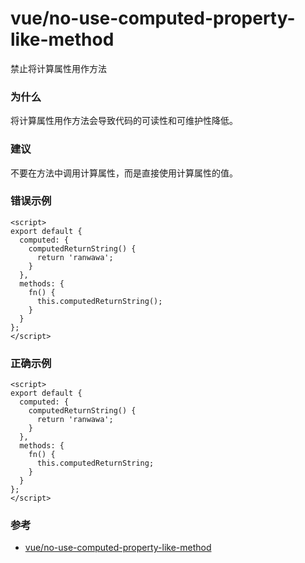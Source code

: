 # vue/no-use-computed-property-like-method

禁止将计算属性用作方法

### 为什么

将计算属性用作方法会导致代码的可读性和可维护性降低。

### 建议

不要在方法中调用计算属性，而是直接使用计算属性的值。

### 错误示例

```vue
<script>
export default {
  computed: {
    computedReturnString() {
      return 'ranwawa';
    }
  },
  methods: {
    fn() {
      this.computedReturnString();
    }
  }
};
</script>
```

### 正确示例

```vue
<script>
export default {
  computed: {
    computedReturnString() {
      return 'ranwawa';
    }
  },
  methods: {
    fn() {
      this.computedReturnString;
    }
  }
};
</script>
```

### 参考

- [vue/no-use-computed-property-like-method](https://eslint.vuejs.org/rules/no-use-computed-property-like-method.html)
